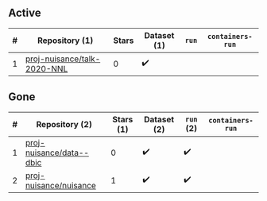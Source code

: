 ## Active
| # | Repository (1) | Stars | Dataset (1) | `run` | `containers-run` |
| --- | --- | --- | --- | --- | --- |
| 1 | [proj-nuisance/talk-2020-NNL](https://github.com/proj-nuisance/talk-2020-NNL) | 0 | :heavy_check_mark: |  |  |

## Gone
| # | Repository (2) | Stars (1) | Dataset (2) | `run` (2) | `containers-run` |
| --- | --- | --- | --- | --- | --- |
| 1 | [proj-nuisance/data--dbic](https://github.com/proj-nuisance/data--dbic) | 0 | :heavy_check_mark: | :heavy_check_mark: |  |
| 2 | [proj-nuisance/nuisance](https://github.com/proj-nuisance/nuisance) | 1 | :heavy_check_mark: | :heavy_check_mark: |  |
